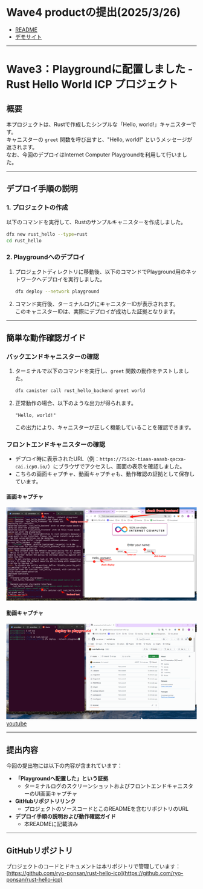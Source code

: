 # Wave4 productの提出(2025/3/26)

- [README](https://github.com/ryo-ponsan/trust-chat-platform)
- [デモサイト](https://ckvys-wqaaa-aaaae-qcu5a-cai.icp0.io/)


---
# Wave3：Playgroundに配置しました - Rust Hello World ICP プロジェクト

## 概要
本プロジェクトは、Rustで作成したシンプルな「Hello, world!」キャニスターです。  
キャニスターの `greet` 関数を呼び出すと、"Hello, world!" というメッセージが返されます。  
なお、今回のデプロイはInternet Computer Playgroundを利用して行いました。

---

## デプロイ手順の説明

### 1. プロジェクトの作成
以下のコマンドを実行して、Rustのサンプルキャニスターを作成しました。
```bash
dfx new rust_hello --type=rust
cd rust_hello
```

### 2. Playgroundへのデプロイ
1. プロジェクトディレクトリに移動後、以下のコマンドでPlayground用のネットワークへデプロイを実行しました。
   ```bash
   dfx deploy --network playground
   ```
2. コマンド実行後、ターミナルログにキャニスターIDが表示されます。  
   このキャニスターIDは、実際にデプロイが成功した証拠となります。  

---

## 簡単な動作確認ガイド

### バックエンドキャニスターの確認
1. ターミナルで以下のコマンドを実行し、`greet` 関数の動作をテストしました。
   ```bash
   dfx canister call rust_hello_backend greet world
   ```
2. 正常動作の場合、以下のような出力が得られます。
   ```
   "Hello, world!"
   ```
   この出力により、キャニスターが正しく機能していることを確認できます。

### フロントエンドキャニスターの確認
- デプロイ時に表示されたURL（例：`https://75i2c-tiaaa-aaaab-qacxa-cai.icp0.io/`）にブラウザでアクセスし、画面の表示を確認しました。  
- こちらの画面キャプチャ、動画キャプチャも、動作確認の証拠として保存しています。

#### 画面キャプチャ
![画面キャプチャ](./images/playground.png)

#### 動画キャプチャ
![動画キャプチャ](./images/playground.gif)
[youtube](https://youtu.be/WJJOxdVAgU4)

---

## 提出内容

今回の提出物には以下の内容が含まれています：

- **「Playgroundへ配置した」という証拠**  
  - ターミナルログのスクリーンショットおよびフロントエンドキャニスターのUI画面キャプチャ
- **GitHubリポジトリリンク**  
  - プロジェクトのソースコードとこのREADMEを含むリポジトリのURL
- **デプロイ手順の説明および動作確認ガイド**  
  - 本READMEに記載済み

---

## GitHubリポジトリ

プロジェクトのコードとドキュメントは本リポジトリで管理しています：  
[https://github.com/ryo-ponsan/rust-hello-icp](https://github.com/ryo-ponsan/rust-hello-icp)  